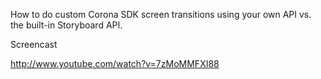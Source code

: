 How to do custom Corona SDK screen transitions using your own API vs. the built-in Storyboard API.

Screencast

http://www.youtube.com/watch?v=7zMoMMFXI88